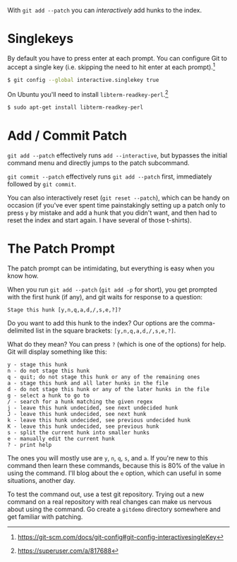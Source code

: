 With `git add --patch` you can *interactively* add hunks to the index.

# Singlekeys

By default you have to press enter at each prompt. You can configure Git to accept a single key (i.e. skipping the need to hit enter at each prompt).[^1]

```sh
$ git config --global interactive.singlekey true
```

On Ubuntu you'll need to install `libterm-readkey-perl`.[^2]

```sh
$ sudo apt-get install libterm-readkey-perl
```

# Add / Commit Patch

`git add --patch` effectively runs `add --interactive`, but bypasses the initial command menu and directly jumps to the patch subcommand.

`git commit --patch` effectively runs `git add --patch` first, immediately followed by `git commit`.

You can also interactively reset (`git reset --patch`), which can be handy on occasion (if you've ever spent time painstakingly setting up a patch only to press `y` by mistake and add a hunk that you didn't want, and then had to reset the index and start again. I have several of those t-shirts).

# The Patch Prompt

The patch prompt can be intimidating, but everything is easy when you know how.

When you run `git add --patch` (`git add -p` for short), you get prompted with the first hunk (if any), and git waits for response to a question:

```
Stage this hunk [y,n,q,a,d,/,s,e,?]?
```

Do you want to add this hunk to the index? Our options are the comma-delimited list in the square brackets: `[y,n,q,a,d,/,s,e,?]`.

What do they mean? You can press `?` (which is one of the options) for help. Git will display something like this:

```
y - stage this hunk
n - do not stage this hunk
q - quit; do not stage this hunk or any of the remaining ones
a - stage this hunk and all later hunks in the file
d - do not stage this hunk or any of the later hunks in the file
g - select a hunk to go to
/ - search for a hunk matching the given regex
j - leave this hunk undecided, see next undecided hunk
J - leave this hunk undecided, see next hunk
k - leave this hunk undecided, see previous undecided hunk
K - leave this hunk undecided, see previous hunk
s - split the current hunk into smaller hunks
e - manually edit the current hunk
? - print help
```

The ones you will mostly use are `y`, `n`, `q`, `s`, and `a`. If you're new to this command then learn these commands, because this is 80% of the value in using the command. I'll blog about the `e` option, which can useful in some situations, another day.

To test the command out, use a test git repository. Trying out a new command on a real repository with real changes can make us nervous about using the command. Go create a `gitdemo` directory somewhere and get familiar with patching.

[^1]: https://git-scm.com/docs/git-config#git-config-interactivesingleKey
[^2]: https://superuser.com/a/817688
